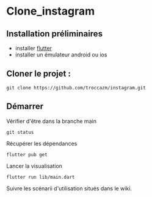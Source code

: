 # Clone_instagram

## Installation préliminaires

- installer [flutter](https://docs.flutter.dev/get-started/install?gclid=Cj0KCQiAkMGcBhCSARIsAIW6d0DHDiw2LCkz4d7HJnkG3Bpytnrz1eIOHa11ISyJ9pZ_pga_IJFYWMAaAp9bEALw_wcB&gclsrc=aw.ds) 
- installer un émulateur android ou ios

## Cloner le projet : 
```
git clone https://github.com/troccazm/instagram.git
```

## Démarrer 

Vérifier d'être dans la branche main 
```
git status
```

Récupérer les dépendances 
```
flutter pub get
```

Lancer la visualisation 
```
flutter run lib/main.dart
```

Suivre les scénarii d'utilisation situés dans le wiki.

